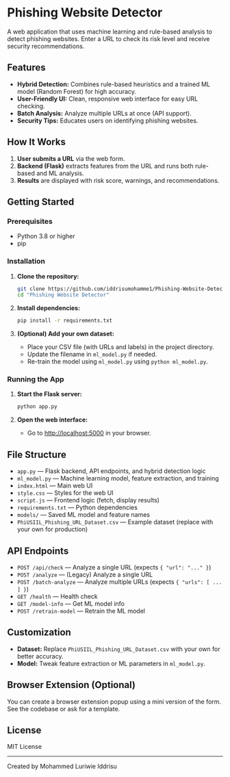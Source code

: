 # Phishing Website Detector

A web application that uses machine learning and rule-based analysis to detect phishing websites. Enter a URL to check its risk level and receive security recommendations.

## Features

- **Hybrid Detection:** Combines rule-based heuristics and a trained ML model (Random Forest) for high accuracy.
- **User-Friendly UI:** Clean, responsive web interface for easy URL checking.
- **Batch Analysis:** Analyze multiple URLs at once (API support).
- **Security Tips:** Educates users on identifying phishing websites.

## How It Works

1. **User submits a URL** via the web form.
2. **Backend (Flask)** extracts features from the URL and runs both rule-based and ML analysis.
3. **Results** are displayed with risk score, warnings, and recommendations.

## Getting Started

### Prerequisites

- Python 3.8 or higher
- pip

### Installation

1. **Clone the repository:**

   ```sh
   git clone https://github.com/iddrisumohamme1/Phishing-Website-Detector.git
   cd "Phishing Website Detector"
   ```

2. **Install dependencies:**

   ```sh
   pip install -r requirements.txt
   ```

3. **(Optional) Add your own dataset:**

   - Place your CSV file (with URLs and labels) in the project directory.
   - Update the filename in `ml_model.py` if needed.
   - Re-train the model using `ml_model.py` using `python ml_model.py`.

### Running the App

1. **Start the Flask server:**

   ```sh
   python app.py
   ```

2. **Open the web interface:**

   - Go to [http://localhost:5000](http://localhost:5000) in your browser.

## File Structure

- `app.py` — Flask backend, API endpoints, and hybrid detection logic
- `ml_model.py` — Machine learning model, feature extraction, and training
- `index.html` — Main web UI
- `style.css` — Styles for the web UI
- `script.js` — Frontend logic (fetch, display results)
- `requirements.txt` — Python dependencies
- `models/` — Saved ML model and feature names
- `PhiUSIIL_Phishing_URL_Dataset.csv` — Example dataset (replace with your own for production)

## API Endpoints

- `POST /api/check` — Analyze a single URL (expects `{ "url": "..." }`)
- `POST /analyze` — (Legacy) Analyze a single URL
- `POST /batch-analyze` — Analyze multiple URLs (expects `{ "urls": [ ... ] }`)
- `GET /health` — Health check
- `GET /model-info` — Get ML model info
- `POST /retrain-model` — Retrain the ML model

## Customization

- **Dataset:** Replace `PhiUSIIL_Phishing_URL_Dataset.csv` with your own for better accuracy.
- **Model:** Tweak feature extraction or ML parameters in `ml_model.py`.

## Browser Extension (Optional)

You can create a browser extension popup using a mini version of the form. See the codebase or ask for a template.

## License

MIT License

---

Created by Mohammed Luriwie Iddrisu
